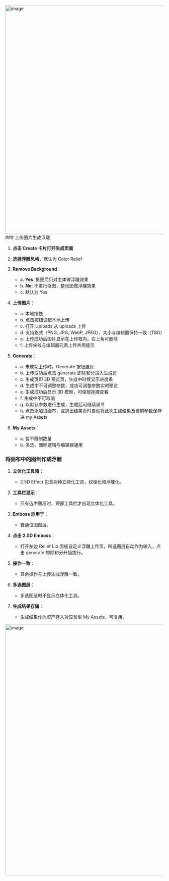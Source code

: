 <img width="725" alt="image" src="https://github.com/user-attachments/assets/94ad78ea-e9bf-429b-ba4d-a3e000ec30e9" />
### 上传图片生成浮雕

1. **点击 Create 卡片打开生成页面**
2. **选择浮雕风格**，默认为 Color Relief
3. **Remove Background**
   - a. **Yes**: 抠图后只对主体做浮雕效果
   - b. **No**: 不进行抠图，整张图做浮雕效果
   - c. 默认为 Yes

4. **上传图片**：
   - a. 本地拖拽
   - b. 点击按钮调起本地上传
   - c. 打开 Uploads 从 uploads 上传
   - d. 支持格式（PNG, JPG, WebP, JPEG）、大小与编辑器保持一致（TBD）
   - e. 上传成功后图片显示在上传框内，右上角可删除
   - f. 上传失败与编辑器元素上传共用提示

5. **Generate**：
   - a. 未成功上传时，Generate 按钮置灰
   - b. 上传成功后点击 generate 即除和分进入生成页
   - c. 生成页即 3D 预览页，生成中时候显示进度条
   - d. 生成中不可调整参数，成功可调整参数实时预览
   - e. 生成成功后显示 3D 模型，可缩放拖拽查看
   - f. 生成中不可取消
   - g. 以默认参数进行生成，生成后可继续调节
   - h. 点击添加进画布，或退出结果页时自动将此次生成结果及当前参数保存进 my Assets

6. **My Assets**：
   - a. 暂不限制数量
   - b. 多选、删除逻辑与编辑器通用
  
  ### 将画布中的图制作成浮雕

1. **立体化工具箱**：
   - 2.5D Effect 包含两种立体化工具，纹理化和浮雕化。

2. **工具栏显示**：
   - 只有选中图层时，顶部工具栏才出现立体化工具。

3. **Emboss 适用于**：
   - 普通位图图层。

4. **点击 2.5D Emboss**：
   - 打开左边 Relief Lib 面板自定义浮雕上传页，所选图层自动作为输入，点击 generate 即除和分开始执行。

5. **操作一致**：
   - 其余操作与上传生成浮雕一致。

6. **多选图层**：
   - 多选图层时不显示立体化工具。

7. **生成结果存储**：
   - 生成结果作为资产存入对应类型 My Assets，可复用。
  
<img width="797" alt="image" src="https://github.com/user-attachments/assets/0921980c-d03e-4ce0-a496-2578656613ac" />
